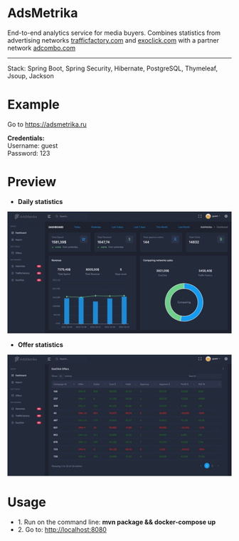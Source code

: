 # AdsMetrika

End-to-end analytics service for media buyers. Combines statistics from advertising networks 
<a href="trafficfactory.com">trafficfactory.com</a> and <a href="https://exoclick.com">exoclick.com</a> 
with a partner network <a href="https://adcombo.com">adcombo.com</a>
<hr>
Stack: Spring Boot, Spring Security, Hibernate, PostgreSQL, Thymeleaf, Jsoup, Jackson

# Example
Go to <a href="https://adsmetrika.ru">https://adsmetrika.ru</a>
<p><strong>Credentials:</strong>
<br>Username: guest
<br>Password: 123
</p>

# Preview
* <strong>Daily statistics</strong>
<img src="PicturesReadme/1.jpeg">

* <strong>Offer statistics</strong>
<img src="PicturesReadme/2.jpeg">

# Usage

<ul>
<li>1. Run on the command line: <strong>mvn package && docker-compose up</strong></li>
<li>2. Go to: <a href="http://localhost:8080">http://localhost:8080</a></li>
</ul>


